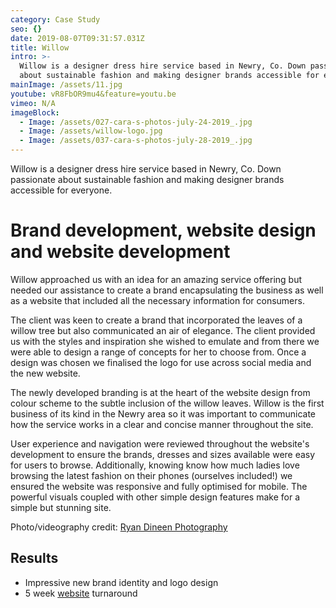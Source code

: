 ```yaml
---
category: Case Study
seo: {}
date: 2019-08-07T09:31:57.031Z
title: Willow
intro: >-
  Willow is a designer dress hire service based in Newry, Co. Down passionate
  about sustainable fashion and making designer brands accessible for everyone. 
mainImage: /assets/11.jpg
youtube: vR8FbOR9mu4&feature=youtu.be
vimeo: N/A
imageBlock:
  - Image: /assets/027-cara-s-photos-july-24-2019_.jpg
  - Image: /assets/willow-logo.jpg
  - Image: /assets/037-cara-s-photos-july-28-2019_.jpg
---
```

Willow is a designer dress hire service based in Newry, Co. Down passionate about sustainable fashion and making designer brands accessible for everyone. 

# **Brand development, website design and website development**

Willow approached us with an idea for an amazing service offering but needed our assistance to create a brand encapsulating the business as well as a website that included all the necessary information for consumers.

The client was keen to create a brand that incorporated the leaves of a willow tree but also communicated an air of elegance. The client provided us with the styles and inspiration she wished to emulate and from there we were able to design a range of concepts for her to choose from. Once a design was chosen we finalised the logo for use across social media and the new website. 

The newly developed branding is at the heart of the website design from colour scheme to the subtle inclusion of the willow leaves. Willow is the first business of its kind in the Newry area so it was important to communicate how the service works in a clear and concise manner throughout the site. 

User experience and navigation were reviewed throughout the website's development to ensure the brands, dresses and sizes available were easy for users to browse. Additionally, knowing know how much ladies love browsing the latest fashion on their phones (ourselves included!) we ensured the website was responsive and fully optimised for mobile. The powerful visuals coupled with other simple design features make for a simple but stunning site.

Photo/videography credit: [Ryan Dineen Photography](https://www.facebook.com/RyanDineenPhotography/)

## Results

* Impressive new brand identity and logo design
* 5 week [website](https://www.willownewry.com/) turnaround
